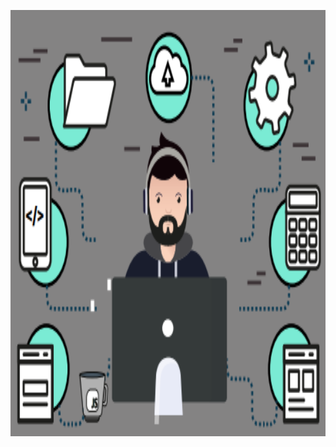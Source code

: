  
 
 
 
 <p align="center">
 <img width="979" height="682" src="assets/foto.png">
                                                  
